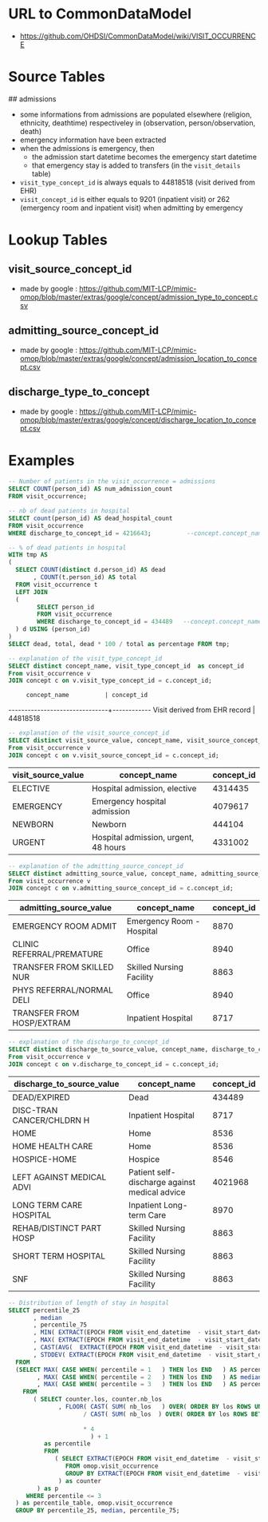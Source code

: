 # URL to CommonDataModel
- https://github.com/OHDSI/CommonDataModel/wiki/VISIT_OCCURRENCE

# Source Tables

## admissions

- some informations from admissions are populated elsewhere (religion, ethnicity, deathtime) respectiveley in (observation, person/observation, death)
- emergency information have been extracted
- when the admissions is emergency, then 
	- the admission start datetime becomes the emergency start datetime
	- that emergency stay is added to transfers (in the `visit_details` table)
- `visit_type_concept_id` is always equals to 44818518 (visit derived from EHR)
- `visit_concept_id` is either equals to 9201 (inpatient visit) or 262 (emergency room and inpatient visit) when admitting by emergency

# Lookup Tables

## visit_source_concept_id
- made by google : https://github.com/MIT-LCP/mimic-omop/blob/master/extras/google/concept/admission_type_to_concept.csv

## admitting_source_concept_id
- made by google : https://github.com/MIT-LCP/mimic-omop/blob/master/extras/google/concept/admission_location_to_concept.csv

## discharge_type_to_concept
- made by google : https://github.com/MIT-LCP/mimic-omop/blob/master/extras/google/concept/discharge_location_to_concept.csv

# Examples

``` sql
-- Number of patients in the visit_occurrence = admissions 
SELECT COUNT(person_id) AS num_admission_count
FROM visit_occurrence;
```

``` sql
-- nb of dead patients in hospital
SELECT count(person_id) AS dead_hospital_count
FROM visit_occurrence
WHERE discharge_to_concept_id = 4216643;          --concept.concept_name = 'Patient died'
```

``` sql
-- % of dead patients in hospital 
WITH tmp AS
(
  SELECT COUNT(distinct d.person_id) AS dead
       , COUNT(t.person_id) AS total
  FROM visit_occurrence t
  LEFT JOIN
  (
        SELECT person_id
        FROM visit_occurrence
        WHERE discharge_to_concept_id = 434489   --concept.concept_name = 'Dead'
  ) d USING (person_id)
)
SELECT dead, total, dead * 100 / total as percentage FROM tmp;
```

``` sql
-- explanation of the visit_type_concept_id
SELECT distinct concept_name, visit_type_concept_id  as concept_id
From visit_occurrence v
JOIN concept c on v.visit_type_concept_id = c.concept_id;
```
         concept_name          | concept_id
-------------------------------+------------
 Visit derived from EHR record |   44818518

``` sql
-- explanation of the visit_source_concept_id
SELECT distinct visit_source_value, concept_name, visit_source_concept_id  as concept_id
From visit_occurrence v
JOIN concept c on v.visit_source_concept_id = c.concept_id;
```
visit_source_value |             concept_name             | concept_id
--------------------|--------------------------------------|------------
 ELECTIVE           | Hospital admission, elective         |    4314435
 EMERGENCY          | Emergency hospital admission         |    4079617
 NEWBORN            | Newborn                              |     444104
 URGENT             | Hospital admission, urgent, 48 hours |    4331002

``` sql
-- explanation of the admitting_source_concept_id
SELECT distinct admitting_source_value, concept_name, admitting_source_concept_id  as concept_id
From visit_occurrence v
JOIN concept c on v.admitting_source_concept_id = c.concept_id;
```
admitting_source_value   |       concept_name        | concept_id
---------------------------|---------------------------|------------
 EMERGENCY ROOM ADMIT      | Emergency Room - Hospital |       8870
 CLINIC REFERRAL/PREMATURE | Office                    |       8940
 TRANSFER FROM SKILLED NUR | Skilled Nursing Facility  |       8863
 PHYS REFERRAL/NORMAL DELI | Office                    |       8940
 TRANSFER FROM HOSP/EXTRAM | Inpatient Hospital        |       8717

``` sql
-- explanation of the discharge_to_concept_id
SELECT distinct discharge_to_source_value, concept_name, discharge_to_concept_id  as concept_id
From visit_occurrence v
JOIN concept c on v.discharge_to_concept_id = c.concept_id;
```
 discharge_to_source_value |                 concept_name                  | concept_id
---------------------------|-----------------------------------------------|------------
 DEAD/EXPIRED              | Dead                                          |     434489
 DISC-TRAN CANCER/CHLDRN H | Inpatient Hospital                            |       8717
 HOME                      | Home                                          |       8536
 HOME HEALTH CARE          | Home                                          |       8536
 HOSPICE-HOME              | Hospice                                       |       8546
 LEFT AGAINST MEDICAL ADVI | Patient self-discharge against medical advice |    4021968
 LONG TERM CARE HOSPITAL   | Inpatient Long-term Care                      |       8970
 REHAB/DISTINCT PART HOSP  | Skilled Nursing Facility                      |       8863
 SHORT TERM HOSPITAL       | Skilled Nursing Facility                      |       8863
 SNF                       | Skilled Nursing Facility                      |       8863

``` sql
-- Distribution of length of stay in hospital
SELECT percentile_25
       , median
       , percentile_75
       , MIN( EXTRACT(EPOCH FROM visit_end_datetime  - visit_start_datetime)/60.0/60.0/24.0   )    AS minimum
       , MAX( EXTRACT(EPOCH FROM visit_end_datetime  - visit_start_datetime)/60.0/60.0/24.0 )    AS maximum
       , CAST(AVG(  EXTRACT(EPOCH FROM visit_end_datetime  - visit_start_datetime)/60.0/60.0/24.0 ) AS INTEGER)   AS mean
       , STDDEV( EXTRACT(EPOCH FROM visit_end_datetime  - visit_start_datetime)/60.0/60.0/24.0   ) AS stddev
  FROM
  (SELECT MAX( CASE WHEN( percentile = 1   ) THEN los END   ) AS percentile_25
        , MAX( CASE WHEN( percentile = 2   ) THEN los END   ) AS median
        , MAX( CASE WHEN( percentile = 3   ) THEN los END   ) AS percentile_75
    FROM
       ( SELECT counter.los, counter.nb_los
              , FLOOR( CAST( SUM( nb_los   ) OVER( ORDER BY los ROWS UNBOUNDED PRECEDING   ) AS DECIMAL   )
                     / CAST( SUM( nb_los  ) OVER( ORDER BY los ROWS BETWEEN UNBOUNDED PRECEDING
                                                                        AND UNBOUNDED FOLLOWING   )  AS DECIMAL   )
                     * 4
                       ) + 1
          as percentile
          FROM
             ( SELECT EXTRACT(EPOCH FROM visit_end_datetime  - visit_start_datetime)/60.0/60.0/24.0 as los, count(*) AS nb_los
                FROM omop.visit_occurrence
                GROUP BY EXTRACT(EPOCH FROM visit_end_datetime  - visit_start_datetime)/60.0/60.0/24.0
              ) as counter
        ) as p
     WHERE percentile <= 3
  ) as percentile_table, omop.visit_occurrence
  GROUP BY percentile_25, median, percentile_75;
```
